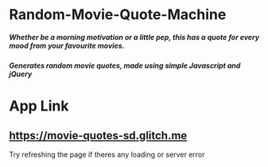 # Random-Movie-Quote-Machine
##### Whether be a morning motivation or a little pep, this has a quote for every mood from your favourite movies.

##### Generates random movie quotes, made using simple Javascript and jQuery

# App Link
## https://movie-quotes-sd.glitch.me




Try refreshing the page if theres any loading or server error
